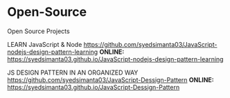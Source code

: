 # Open-Source
Open Source Projects

LEARN JavaScript & Node 
https://github.com/syedsimanta03/JavaScript-nodejs-design-pattern-learning
**ONLINE:** https://syedsimanta03.github.io/JavaScript-nodejs-design-pattern-learning

JS DESIGN PATTERN IN AN ORGANIZED WAY
https://github.com/syedsimanta03/JavaScript-Dessign-Pattern
**ONLINE:** https://syedsimanta03.github.io/JavaScript-Dessign-Pattern
